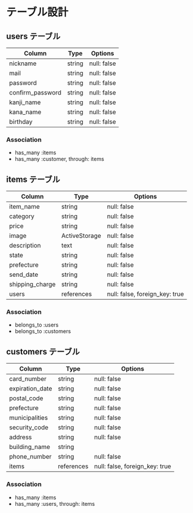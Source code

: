 # テーブル設計

## users テーブル

| Column           | Type   | Options     |
| ---------------- | ------ | ----------- |
| nickname         | string | null: false |
| mail             | string | null: false |
| password         | string | null: false |
| confirm_password | string | null: false |
| kanji_name       | string | null: false |
| kana_name        | string | null: false |
| birthday         | string | null: false |

### Association
- has_many  :items
- has_many  :customer, through: items

## items テーブル

| Column          | Type             | Options                        |
| --------------- | ---------------- | ------------------------------ |
| item_name       | string           | null: false                    |
| category        | string           | null: false                    |
| price           | string           | null: false                    |
| image           | ActiveStorage    | null: false                    |
| description     | text             | null: false                    |
| state           | string           | null: false                    |
| prefecture      | string           | null: false                    |
| send_date       | string           | null: false                    |
| shipping_charge | string           | null: false                    |
| users           | references       | null: false, foreign_key: true |

### Association
- belongs_to :users
- belongs_to :customers

## customers テーブル

| Column          | Type             | Options                        |
| --------------- | ---------------- | ------------------------------ |
| card_number     | string           | null: false                    |
| expiration_date | string           | null: false                    |
| postal_code     | string           | null: false                    |
| prefecture      | string           | null: false                    |
| municipalities  | string           | null: false                    |
| security_code   | string           | null: false                    |
| address         | string           | null: false                    |
| building_name   | string           |                                |
| phone_number    | string           | null: false                    |
| items           | references       | null: false, foreign_key: true |

### Association
- has_many  :items
- has_many  :users, through: items